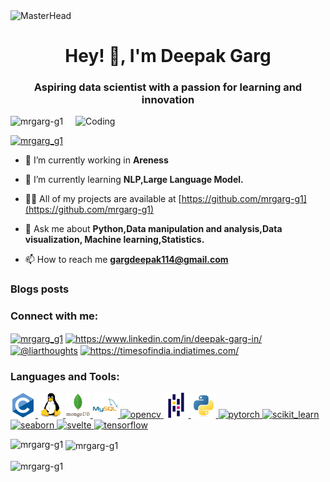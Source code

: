 <img src="https://img.freepik.com/free-photo/data-online-technology-internet-circuit-board-concept_53876-122988.jpg?t=st=1719914814~exp=1719918414~hmac=5930e9d271fb359f4483d705434041e24cbe6f05397197e6727237ac7931b634&w=1060" alt="MasterHead" style="width:1000px;">
<h1 align="center">Hey! 👋, I'm Deepak Garg</h1>
<h3 align="center">Aspiring data scientist with a passion for learning and innovation</h3>
<img align="right" alt="Coding" width="400" src="https://github.com/mrgarg-g1/Certificates/blob/main/image_processing20210906-21747-1my2eko.gif">

<p align="left"> <img src="https://komarev.com/ghpvc/?username=mrgarg-g1&label=Profile%20views&color=0e75b6&style=flat" alt="mrgarg-g1" /> </p>

<p align="left"> <a href="https://twitter.com/mrgarg_g1" target="blank"><img src="https://img.shields.io/twitter/follow/mrgarg_g1?logo=twitter&style=for-the-badge" alt="mrgarg_g1" /></a> </p>

- 🔭 I’m currently working in **Areness**

- 🌱 I’m currently learning **NLP,Large Language Model.**

- 👨‍💻 All of my projects are available at [https://github.com/mrgarg-g1](https://github.com/mrgarg-g1)

- 💬 Ask me about **Python,Data manipulation and analysis,Data visualization, Machine learning,Statistics.**

- 📫 How to reach me **gargdeepak114@gmail.com**

### Blogs posts
<!-- BLOG-POST-LIST:START -->
<!-- BLOG-POST-LIST:END -->

<h3 align="left">Connect with me:</h3>
<p align="left">
<a href="https://twitter.com/mrgarg_g1" target="blank"><img align="center" src="https://raw.githubusercontent.com/rahuldkjain/github-profile-readme-generator/master/src/images/icons/Social/twitter.svg" alt="mrgarg_g1" height="30" width="40" /></a>
<a href="https://linkedin.com/in/https://www.linkedin.com/in/deepak-garg-in/" target="blank"><img align="center" src="https://raw.githubusercontent.com/rahuldkjain/github-profile-readme-generator/master/src/images/icons/Social/linked-in-alt.svg" alt="https://www.linkedin.com/in/deepak-garg-in/" height="30" width="40" /></a>
<a href="https://medium.com/@liarthoughts" target="blank"><img align="center" src="https://raw.githubusercontent.com/rahuldkjain/github-profile-readme-generator/master/src/images/icons/Social/medium.svg" alt="@liarthoughts" height="30" width="40" /></a>
<a href="/https://timesofindia.indiatimes.com/" target="blank"><img align="center" src="https://raw.githubusercontent.com/rahuldkjain/github-profile-readme-generator/master/src/images/icons/Social/rss.svg" alt="https://timesofindia.indiatimes.com/" height="30" width="40" /></a>
</p>

<h3 align="left">Languages and Tools:</h3>
<p align="left"> <a href="https://www.cprogramming.com/" target="_blank" rel="noreferrer"> <img src="https://raw.githubusercontent.com/devicons/devicon/master/icons/c/c-original.svg" alt="c" width="40" height="40"/> </a> <a href="https://www.linux.org/" target="_blank" rel="noreferrer"> <img src="https://raw.githubusercontent.com/devicons/devicon/master/icons/linux/linux-original.svg" alt="linux" width="40" height="40"/> </a> <a href="https://www.mongodb.com/" target="_blank" rel="noreferrer"> <img src="https://raw.githubusercontent.com/devicons/devicon/master/icons/mongodb/mongodb-original-wordmark.svg" alt="mongodb" width="40" height="40"/> </a> <a href="https://www.mysql.com/" target="_blank" rel="noreferrer"> <img src="https://raw.githubusercontent.com/devicons/devicon/master/icons/mysql/mysql-original-wordmark.svg" alt="mysql" width="40" height="40"/> </a> <a href="https://opencv.org/" target="_blank" rel="noreferrer"> <img src="https://www.vectorlogo.zone/logos/opencv/opencv-icon.svg" alt="opencv" width="40" height="40"/> </a> <a href="https://pandas.pydata.org/" target="_blank" rel="noreferrer"> <img src="https://raw.githubusercontent.com/devicons/devicon/2ae2a900d2f041da66e950e4d48052658d850630/icons/pandas/pandas-original.svg" alt="pandas" width="40" height="40"/> </a> <a href="https://www.python.org" target="_blank" rel="noreferrer"> <img src="https://raw.githubusercontent.com/devicons/devicon/master/icons/python/python-original.svg" alt="python" width="40" height="40"/> </a> <a href="https://pytorch.org/" target="_blank" rel="noreferrer"> <img src="https://www.vectorlogo.zone/logos/pytorch/pytorch-icon.svg" alt="pytorch" width="40" height="40"/> </a> <a href="https://scikit-learn.org/" target="_blank" rel="noreferrer"> <img src="https://upload.wikimedia.org/wikipedia/commons/0/05/Scikit_learn_logo_small.svg" alt="scikit_learn" width="40" height="40"/> </a> <a href="https://seaborn.pydata.org/" target="_blank" rel="noreferrer"> <img src="https://seaborn.pydata.org/_images/logo-mark-lightbg.svg" alt="seaborn" width="40" height="40"/> </a> <a href="https://svelte.dev" target="_blank" rel="noreferrer"> <img src="https://upload.wikimedia.org/wikipedia/commons/1/1b/Svelte_Logo.svg" alt="svelte" width="40" height="40"/> </a> <a href="https://www.tensorflow.org" target="_blank" rel="noreferrer"> <img src="https://www.vectorlogo.zone/logos/tensorflow/tensorflow-icon.svg" alt="tensorflow" width="40" height="40"/> </a> </p>

<p><img align="left" src="https://github-readme-stats.vercel.app/api/top-langs?username=mrgarg-g1&show_icons=true&locale=en&layout=compact" alt="mrgarg-g1" /></p>

<p>&nbsp;<img align="center" src="https://github-readme-stats.vercel.app/api?username=mrgarg-g1&show_icons=true&locale=en" alt="mrgarg-g1" /></p>

<p><img align="center" src="https://github-readme-streak-stats.herokuapp.com/?user=mrgarg-g1&" alt="mrgarg-g1" /></p>
















